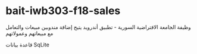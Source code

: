 # bait-iwb303-f18-sales
وظيفة الجامعة الافتراضية السورية - تطبيق أندرويد يتيح إضافة مندوبين مبيعات والتعامل مع مبيعاتهم وعمولاتهم

 قاعدة بيانات SqLite 

